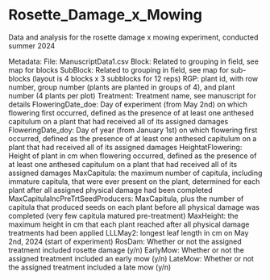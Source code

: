 # Rosette_Damage_x_Mowing
Data and analysis for the rosette damage x mowing experiment, conducted summer 2024

Metadata:
File: ManuscriptData1.csv
Block: Related to grouping in field, see map for blocks
SubBlock: Related to grouping in field, see map for sub-blocks (layout is 4 blocks x 3 subblocks for 12 reps)
RGP: plant id, with row number, group number (plants are planted in groups of 4), and plant number (4 plants per plot)
Treatment: Treatment name, see manuscript for details
FloweringDate_doe: Day of experiment (from May 2nd) on which flowering first occurred, defined as the presence of at least one anthesed capitulum on a plant that had received all of its assigned damages
FloweringDate_doy: Day of year (from January 1st) on which flowering first occurred, defined as the presence of at least one anthesed capitulum on a plant that had received all of its assigned damages
HeightatFlowering: Height of plant in cm when flowering occurred, defined as the presence of at least one anthesed capitulum on a plant that had received all of its assigned damages
MaxCapitula: the maximum number of capitula, including immature capitula, that were ever present on the plant, determined for each plant after all assigned physical damage had been completed
MaxCapitulaIncPreTrtSeedProducers: MaxCapitula, plus the number of capitula that produced seeds on each plant before all physical damage was completed (very few capitula matured pre-treatment)
MaxHeight: the maximum height in cm that each plant reached after all physical damage treatments had been applied
LLLMay2: longest leaf length in cm on May 2nd, 2024 (start of experiment)
RosDam: Whether or not the assigned treatment included rosette damage (y/n)
EarlyMow: Whether or not the assigned treatment included an early mow (y/n)
LateMow: Whether or not the assigned treatment included a late mow (y/n)

